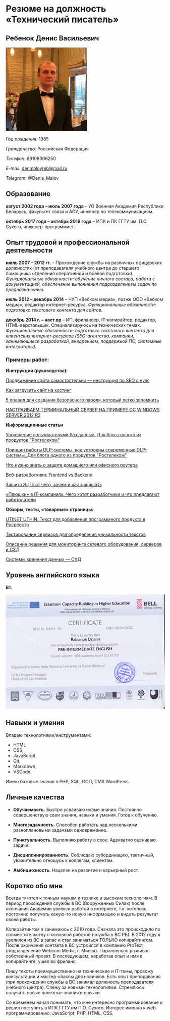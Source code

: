 # Резюме на должность «Технический писатель»

## Ребенок Денис Васильевич
![My_photo](photo.png)

*Год рождения:* 1985

*Гражданство:* Российская Федерация

*Телефон:* 89108306250

*E-mail:* denmaloyreb@mail.ru

*Telegram:* @Denis_Malov

## Образование

**август 2002 года – июль 2007 года** – УО Военная Академия Республики Беларусь, факультет связи и АСУ, инженер по телекоммуникациям.

**октябрь 2017 года – октябрь 2019 года** – ИПК и ПК ГГТУ им. П.О. Сухого, инженер-программист.


## Опыт трудовой и профессиональной деятельности
**июль 2007 – 2012 гг.** – Прохождение службы на различных офицерских должностях (от преподавателя учебного центра до старшего помощника отделения оперативной и боевой подготовки). *Функциональные обязанности: обучение личного состава, работа с документацией, обеспечение выполнения подразделением задач по предназначению.*

**июль 2012 – декабрь 2014** – ЧУП «Вебком медиа», позже ООО «Вебком медиа», редактор интернет-ресурса. *Функциональные обязанности: подготовка текстового контента для сайтов.*

**декабрь 2014 г. – наст.вр** –  ИП, фрилансер, IT-копирайтер, редактор, HTML-верстальщик. Специализируюсь на технических темах. *Функциональные обязанности: подготовка текстового контента для клиентских интернет-ресурсов (SEO-агентства, компании, занимающиеся разработкой, внедрением, поддержкой ПО, системные интеграторы).* 
### Примеры работ:

**Инструкции (руководства):**

[Продвижение сайта самостоятельно — инструкция по SEO с нуля](https://studiobit.ru/blog/seo-and-reklama/seo-prodvizhenie-sayta-samostoyatelno/)

[Как загрузить сайт на хостинг](https://gmhost.com.ua/kak-zagruzit-sayt-na-hosting)

[5 правил для создания безопасного пароля, который легко запомнить](https://afforto.ru/company/blog/5_pravil_dlya_sozdaniya_bezopasnogo_parolya_kotoryy_legko_zapomnit/)

[НАСТРАИВАЕМ ТЕРМИНАЛЬНЫЙ СЕРВЕР НА ПРИМЕРЕ ОС WINDOWS SERVER 2012 R2](https://www.itmain.ru/terminalnij-server-2012-r2.html)


**Информационные статьи**

[Управление пользователями баз данных. Для блога одного из продуктов "Ростелеком"](https://rt-solar.ru/products/solar_inrights/blog/2340/)

[Принцип работы DLP-системы: как устроены современные DLP-системы. Для блога одного из продуктов "Ростелеком"](https://rt-solar.ru/products/solar_dozor/blog/2181/)

[Что нужно знать о защите домашнего или офисного роутера](https://club.esetnod32.ru/articles/analitika/routery-zashchita/)

[Веб-разработчики: Frontend vs Backend](https://uncore.ru/blog/development/web-razrabotchiki-frontend-vs-backend/)

[Защита ЭЦП: от чего, зачем и как защищать](https://club.esetnod32.ru/articles/analitika/zashchita-etsp-ot-chego-zachem-i-kak-zashchishchat/)


[«Плюшки» в IT-компаниях. Чего хотят разработчики и что предлагают работодатели](https://indigo.co.ua/plyushki-v-it-kompaniyah-chego-hotyat-razrabotchiki-i-chto-predlagayut-rabotodateli/)

**Обзоры, тесты, «товарные» страницы:**

[UTINET UTHIN. Текст для добавления программного продукта в Росреестр](https://utinet.group/uthin/)

[Тестирование сервисов для определения уникальности текстов](http://protext.by/blog/o-kopirajtinge-vserez/advego-plagiatus-sucks/)

[Описание решения для мониторинга сетевого оборудования, серверов и СХД](https://utinet.group/uview/)

[Системы хранения данных — СХД](https://www.azone-it.ru/sistema-hraneniya-dannyh-shd?fbclid=IwAR16AwRFjvxCcCNTOuyw1RFihGKwNvAdLRL9IvvbRwHtnWBoGdY46JQyPVA)


## Уровень английского языка

**B1.**


![eng_certificate](certificate.png)
## Навыки и умения
Владею технологиями/инструментами:

* HTML
* CSS,
* JavaScript,
* Git,
* Markdown,
* VSCode.

Имею базовые знания в PHP, SQL, ООП, CMS WordPress.


## Личные качества

* **Обучаемость.** Быстро усваиваю новые знания. Постоянно совершенствую свои знания, навыки и умения. Готов к обучению.

* **Многозадачность.** Способен работать над несколькими разноплановыми задачами одновременно. 

* **Пунктуальность.** Выполняю работу в срок. Адекватно оцениваю задачи. 

* **Дисциплинированность.** Соблюдаю субординацию, тактичный, уважительно отношусь к коллегам, клиентам.

* **Амбициозность.** Нацелен на развитие и карьерный рост.


## Коротко обо мне

Всегда тяготел к точным наукам и технике и высоким технологиям. В период прохождения службы в ВС (Вооруженных Силах) после окончания Академии увлекся работой в интернете, т.к. хотелось постоянно получать какую-то новую информацию и видеть результат своей работы.

Копирайтингом я занимаюсь с 2010 года. Сначала это происходило по совместительству с основной работой (служба в ВС РБ). В 2012 году я уволился из ВС в запас и стал заниматься ТОЛЬКО копирайтингом.
После окончания контакта в ВС устроился в компанию ProText (подразделение Webcom Media, г. Минск). Параллельно развивал собственный проект. В последующем, наработав опыт и имя в копирайтинге, ушел во фриланс. 

Пишу тексты преимущественно на технические и IT-темы, провожу консультации и мастер-классы для новичков. Есть опыт преподавания (при прохождении службы в ВС занимал должность преподавателя учебного центра). 
Слежу за новыми технологиями. Стремлюсь получать новые полезные знания и навыки. 

Со временем начал понимать, что мне интересно программирование и решил поступить в ИПК ГГТУ им П.О. Сухого. Интерес именно к web-программированию: JavaScript, PHP, HTML, CSS.


